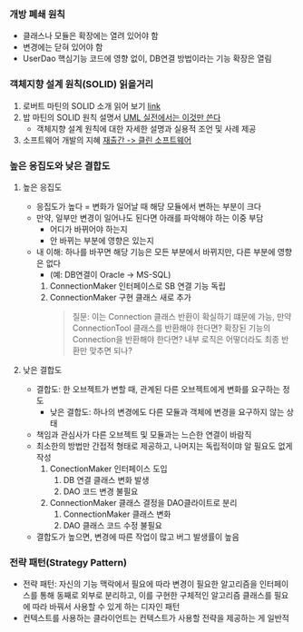 ### 개방 폐쇄 원칙
- 클래스나 모듈은 확장에는 열려 있어야 함
- 변경에는 닫혀 있어야 함
- UserDao 핵심기능 코드에 영향 없이, DB연결 방법이라는 기능 확장은 열림

### 객체지향 설계 원칙(SOLID) 읽을거리
1. 로버트 마틴의 SOLID 소개 읽어 보기
[link](http://butunclebob.com/ArticleS.UncleBob.PrinciplesOfOod)
1. 밥 마틴의 SOLID 원칙 설명서 [UML 실전에서는 이것만 쓴다](http://www.kyobobook.co.kr/product/detailViewKor.laf?ejkGb=KOR&mallGb=KOR&barcode=9788991268937)
    - 객체지향 설계 원칙에 대한 자세한 설명과 실용적 조언 및 사례 제공
1. 소프트웨어 개발의 지혜 [재출간 -> 클린 소프트웨어](http://www.kyobobook.co.kr/product/detailViewKor.laf?ejkGb=KOR&mallGb=KOR&barcode=9791185890852&orderClick=LAH&Kc=)

### 높은 응집도와 낮은 결합도
1.  높은 응집도
    - 응집도가 높다 = 변화가 일어날 때 해당 모듈에서 변하는 부분이 크다
    - 만약, 일부만 변경이 일어나도 된다면 아래를 파악해야 하는 이중 부담
        - 어디가 바뀌어야 하는지
        - 안 바뀌는 부분에 영향은 있는지
    - 내 이해: 하나를 바꾸면 해당 기능은 모든 부분에서 바뀌지만, 다른 부분에 영향은 없다
        - (예: DB연결이 Oracle -> MS-SQL)
        1. ConnectionMaker 인터페이스로 SB 연결 기능 독립
        1. ConnectionMaker 구현 클래스 새로 추가
            > 질문: 이는 Connection 클래스 반환이 확실하기 떄문에 가능, 만약 ConnectionTool 클래스를 반환해야 한다면? 확장된 기능의 Connection을 반환해야 한다면? 내부 로직은 어떻더라도 최종 반환만 맞추면 되나?

1. 낮은 결합도
    - 결합도: 한 오브젝트가 변할 때, 관계된 다른 오브젝트에게 변화를 요구하는 정도
        - 낮은 결합도: 하나의 변경에도 다른 모듈과 객체에 변경을 요구하지 않는 상태
    - 책임과 관심사가 다른 오브젝트 및 모듈과는 느슨한 연결이 바람직
    - 최소한의 방법만 간접적 형태로 제공하고, 나머지는 독립적이먀 알 필요도 없게 작성
        1. ConectionMaker 인터페이스 도입
            1. DB 연결 클래스 변화 발생
            1. DAO 코드 변경 불필요
        1. ConnectionMaker 클래스 결정을 DAO클라이트로 분리
            1. ConnectionMaker 클래스 변화
            1. DAO 클래스 코드 수정 불필요
    - 결합도가 높으면, 변경에 따른 작업이 많고 버그 발생률이 높음

### 전략 패턴(Strategy Pattern)
- 전략 패턴: 자신의 기능 맥락에서 필요에 따라 변경이 필요한 알고리즘을 인터페이스를 통해 동째로 외부로 분리하고, 이를 구현한 구체적인 알고리즘 클래스를 필요에 따라 바꿔서 사용할 수 있게 하는 디자인 패턴
- 컨텍스트를 사용하는 클라이언트는 컨텍스트가 사용할 전략을 제공하는 게 일반적